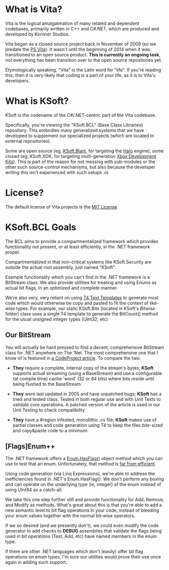 # What is Vita?
Vita is the logical amalgatmation of many related and dependent codebases, primarily written in C++ and C#.NET, which are produced and developed by Kornner Studios.

Vita began as a closed source project back in November of 2009 (so we predate the [PS Vita][WikiPSVita]). It wasn't until the beginning of 2014 when it was transitioned to an open source product. **This is currently an ongoing task**, not everything has been transition over to the open source repositories yet.

Etymologically speaking, "Vita" is the Latin word for "life". If you're reading this, then it is very likely that coding is a part of your life, as it is to Vita's developers.

[WikiPSVita]: http://en.wikipedia.org/wiki/PlayStation_Vita#Post-announcement

# What is KSoft?
KSoft is the codename of the C#/.NET-centric part of the Vita codebase.

Specifically, you're viewing the "KSoft.BCL" (Base Class Libraries) repository. This embodies many generalized systems that we have developed to supplement our specialized projects (which are located in external repositories).

Some are open source (eg, [KSoft.Blam][KSoftBlam], for targeting the [Halo][WikiHaloFPS] engine), some closed (eg, KSoft.XDK, for targeting multi-generation [Xbox Development Kits][WikiXDK]). This is part of the reason for not messing with sub-modules or the other such source-control mechanisms, but also because the developer writing this isn't experienced with such setups :o)

[KSoftBlam]: https://bitbucket.org/KornnerStudios/ksoft.blam
[WikiHaloFPS]: http://en.wikipedia.org/wiki/Halo_%28series%29#Original_trilogy
[WikiXDK]: http://en.wikipedia.org/wiki/Xbox_Development_Kit

# License?
The default license of Vita projects is the [MIT License][LicenseMIT]

[LicenseMIT]: http://www.linfo.org/mitlicense.html

# KSoft.BCL Goals
The BCL aims to provide a compartmentalized framework which provides functionality not present, or at least efficiently, in the .NET framework proper.

Compartmentalized in that non-critical systems like KSoft.Security are outside the actual root assembly, just named "KSoft".

Example functionality which you can't find in the .NET framework is a BitStream class. We also provide utilities for treating and using Enums as actual bit flags, in an optimized and complete manner.

We're also very, very reliant on using [T4 Text Templates][MsdnT4] to generate most code which would otherwise be copy and pasted to fit the context of like-wise types. For example, our static KSoft.Bits (located in KSoft's _Bitwise_ folder) class uses a single T4 template to generate the BitCount() method for the usual unsigned integer types (UInt32, etc)

[MsdnT4]: http://msdn.microsoft.com/en-us/library/bb126445.aspx

## Our BitStream
You will actually be hard pressed to find a decent, comprehensive BitStream class for .NET anywhere on The 'Net. The most comprehensive one that I know of is featured in [a CodeProject article][CodeProjectBitStream]. To compare the two:

* **They** require a complete, internal copy of the stream's bytes; **KSoft** supports actual streaming (using a BaseStream) and use a configurable (at compile time) cache 'word' (32 or 64 bits) where bits reside until being flushed to the BaseStream

* **They** were last updated in 2005 and have unpatched bugs; **KSoft** has a tried and tested class. Tested in both regular use and with Unit Tests to validate core operations. A patched version of the article is used in our Unit Testing to check compatibility

* **They** have a #region infested, monolithic .cs file; **KSoft** makes use of partial classes and code generation using T4 to keep the files _bite_-sized and copy&paste code to a minimum

[CodeProjectBitStream]: http://www.codeproject.com/Articles/12261/A-BitStream-Class-for-the-NET-Framework

## [Flags]Enum++
The .NET framework offers a [Enum.HasFlag()][EnumHasFlagMsdn] object method which you can use to test that an enum. Unfortunately, that method is [far from efficient][EnumHasFlagSO].

Using code generation (via Linq Expressions), we're able to address the inefficiencies found in .NET's Enum.HasFlag(). We don't perform any boxing and can operate on the underlying type (ie, integer) of the enum instead of using UInt64 as a catch-all.

We take this one step further still and provide functionality for Add, Remove, and Modify as methods. What's great about this is that you're able to add a new semantic level to bit flag operations in your code, instead of bleeding your enum values together with the normal bit-wise operators.

If we so desired (and we presently don't), we could even modify the code generator to add checks to **DEBUG** assemblies that validate the flags being used in bit operations (Test, Add, etc) have named members in the enum type.

If there are other .NET languages which don't (easily) offer bit flag operations on enum types, I'm sure our utilities would prove their use once again in adding such support.

[EnumHasFlagMsdn]: http://msdn.microsoft.com/en-us/library/system.enum.hasflag%28v=vs.110%29.aspx
[EnumHasFlagSO]: http://stackoverflow.com/questions/7368652/what-is-it-that-makes-enum-hasflag-so-slow